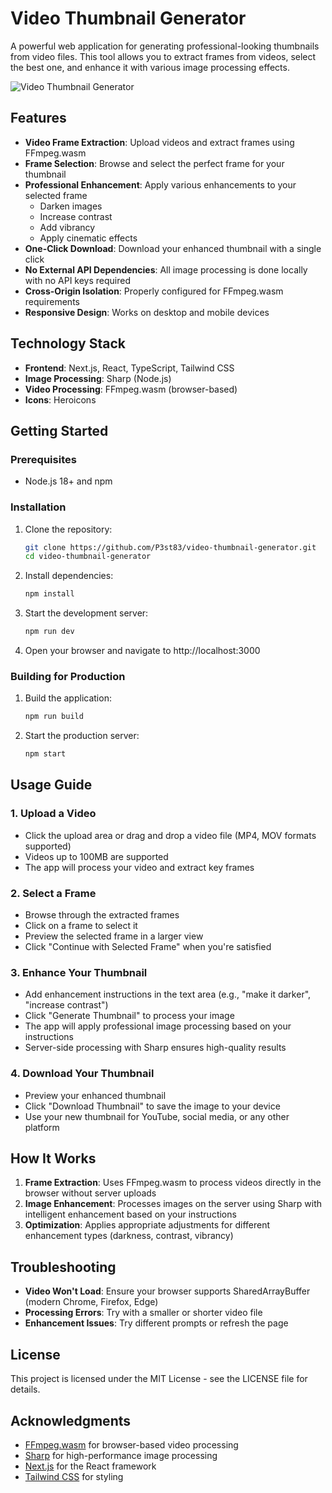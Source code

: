 # Video Thumbnail Generator

A powerful web application for generating professional-looking thumbnails from video files. This tool allows you to extract frames from videos, select the best one, and enhance it with various image processing effects.

![Video Thumbnail Generator](screenshot.jpg)

## Features

- **Video Frame Extraction**: Upload videos and extract frames using FFmpeg.wasm
- **Frame Selection**: Browse and select the perfect frame for your thumbnail
- **Professional Enhancement**: Apply various enhancements to your selected frame
  - Darken images
  - Increase contrast
  - Add vibrancy
  - Apply cinematic effects
- **One-Click Download**: Download your enhanced thumbnail with a single click
- **No External API Dependencies**: All image processing is done locally with no API keys required
- **Cross-Origin Isolation**: Properly configured for FFmpeg.wasm requirements
- **Responsive Design**: Works on desktop and mobile devices

## Technology Stack

- **Frontend**: Next.js, React, TypeScript, Tailwind CSS
- **Image Processing**: Sharp (Node.js)
- **Video Processing**: FFmpeg.wasm (browser-based)
- **Icons**: Heroicons

## Getting Started

### Prerequisites

- Node.js 18+ and npm

### Installation

1. Clone the repository:
   ```bash
   git clone https://github.com/P3st83/video-thumbnail-generator.git
   cd video-thumbnail-generator
   ```

2. Install dependencies:
   ```bash
   npm install
   ```

3. Start the development server:
   ```bash
   npm run dev
   ```

4. Open your browser and navigate to http://localhost:3000

### Building for Production

1. Build the application:
   ```bash
   npm run build
   ```

2. Start the production server:
   ```bash
   npm start
   ```

## Usage Guide

### 1. Upload a Video

- Click the upload area or drag and drop a video file (MP4, MOV formats supported)
- Videos up to 100MB are supported
- The app will process your video and extract key frames

### 2. Select a Frame

- Browse through the extracted frames
- Click on a frame to select it
- Preview the selected frame in a larger view
- Click "Continue with Selected Frame" when you're satisfied

### 3. Enhance Your Thumbnail

- Add enhancement instructions in the text area (e.g., "make it darker", "increase contrast")
- Click "Generate Thumbnail" to process your image
- The app will apply professional image processing based on your instructions
- Server-side processing with Sharp ensures high-quality results

### 4. Download Your Thumbnail

- Preview your enhanced thumbnail
- Click "Download Thumbnail" to save the image to your device
- Use your new thumbnail for YouTube, social media, or any other platform

## How It Works

1. **Frame Extraction**: Uses FFmpeg.wasm to process videos directly in the browser without server uploads
2. **Image Enhancement**: Processes images on the server using Sharp with intelligent enhancement based on your instructions
3. **Optimization**: Applies appropriate adjustments for different enhancement types (darkness, contrast, vibrancy)

## Troubleshooting

- **Video Won't Load**: Ensure your browser supports SharedArrayBuffer (modern Chrome, Firefox, Edge)
- **Processing Errors**: Try with a smaller or shorter video file
- **Enhancement Issues**: Try different prompts or refresh the page

## License

This project is licensed under the MIT License - see the LICENSE file for details.

## Acknowledgments

- [FFmpeg.wasm](https://github.com/ffmpegwasm/ffmpeg.wasm) for browser-based video processing
- [Sharp](https://sharp.pixelplumbing.com/) for high-performance image processing
- [Next.js](https://nextjs.org/) for the React framework
- [Tailwind CSS](https://tailwindcss.com/) for styling 